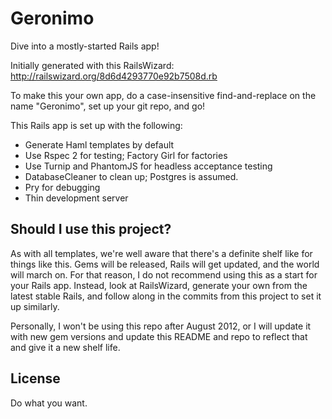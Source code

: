 Geronimo
========

Dive into a mostly-started Rails app!

Initially generated with this RailsWizard: http://railswizard.org/8d6d4293770e92b7508d.rb

To make this your own app, do a case-insensitive find-and-replace on the name "Geronimo", set up your git repo, and go!

This Rails app is set up with the following:
* Generate Haml templates by default
* Use Rspec 2 for testing; Factory Girl for factories
* Use Turnip and PhantomJS for headless acceptance testing
* DatabaseCleaner to clean up; Postgres is assumed.
* Pry for debugging
* Thin development server

## Should I use this project?

As with all templates, we're well aware that there's a definite shelf like for things like this. Gems will be released, Rails will get updated, and the world will march on. For that reason, I do not recommend using this as a start for your Rails app. Instead, look at RailsWizard, generate your own from the latest stable Rails, and follow along in the commits from this project to set it up similarly.

Personally, I won't be using this repo after August 2012, or I will update it with new gem versions and update this README and repo to reflect that and give it a new shelf life.

## License

Do what you want.
